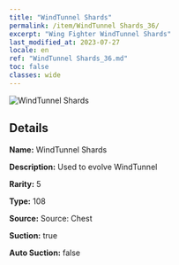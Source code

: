```yaml
---
title: "WindTunnel Shards"
permalink: /item/WindTunnel Shards_36/
excerpt: "Wing Fighter WindTunnel Shards"
last_modified_at: 2023-07-27
locale: en
ref: "WindTunnel Shards_36.md"
toc: false
classes: wide
---
```



 ![WindTunnel Shards](/images/item/WindTunnel_Shards_p.png)



## Details

 **Name:** WindTunnel Shards 

 **Description:** Used to evolve WindTunnel

 **Rarity:** 5 

 **Type:** 108 

 **Source:** Source: Chest 

 **Suction:** true 

 **Auto Suction:** false 



